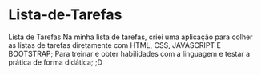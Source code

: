 # Lista-de-Tarefas
Lista de Tarefas
Na minha lista de tarefas, criei uma aplicação para colher as listas de tarefas diretamente com HTML, CSS, JAVASCRIPT E BOOTSTRAP; Para treinar e obter habilidades com a linguagem 
e testar a prática de forma didática; ;D 
